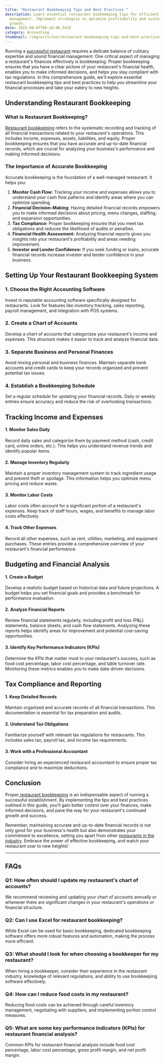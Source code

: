 ```yaml
---
title: "Restaurant Bookkeeping Tips and Best Practices "
description: Learn essential restaurant bookkeeping tips for efficient financial
  management. Implement strategies to optimize profitability and sustainable
  growth.
date: 2023-08-07T06:16:06.543Z
category: Accounting
thumbnail: /img/articles/restaurant-bookkeeping-tips-and-best-practices.svg
---
```

Running a [successful restaurant](https://www.forbes.com/sites/garyocchiogrosso/2019/06/29/key-tips-for-launching-a-successful-restaurant/) requires a delicate balance of culinary expertise and sound financial management. One critical aspect of managing a restaurant's finances effectively is bookkeeping. Proper bookkeeping ensures that you have a clear picture of your restaurant's financial health, enables you to make informed decisions, and helps you stay compliant with tax regulations. In this comprehensive guide, we'll explore essential restaurant bookkeeping tips and best practices to help you streamline your financial processes and take your eatery to new heights.

## Understanding Restaurant Bookkeeping

### **What is Restaurant Bookkeeping?**

[Restaurant bookkeeping](https://www.ambitkpo.com/article/a-step-by-step-guide-how-to-do-restaurant-accounting) refers to the systematic recording and tracking of all financial transactions related to your restaurant's operations. This includes income, expenses, assets, liabilities, and equity. Proper bookkeeping ensures that you have accurate and up-to-date financial records, which are crucial for analyzing your business's performance and making informed decisions.

### **The Importance of Accurate Bookkeeping**

Accurate bookkeeping is the foundation of a well-managed restaurant. It helps you:

1. **Monitor Cash Flow:** Tracking your income and expenses allows you to understand your cash flow patterns and identify areas where you can optimize spending.
2. **Financial Decision-Making:** Having detailed financial records empowers you to make informed decisions about pricing, menu changes, staffing, and expansion opportunities.
3. **Tax Compliance:** Proper bookkeeping ensures that you meet tax obligations and reduces the likelihood of audits or penalties.
4. **Financial Health Assessment:** Analyzing financial reports gives you insights into your restaurant's profitability and areas needing improvement.
5. **Investor and Lender Confidence:** If you seek funding or loans, accurate financial records increase investor and lender confidence in your business.

## Setting Up Your Restaurant Bookkeeping System

### **1. Choose the Right Accounting Software**

Invest in reputable accounting software specifically designed for restaurants. Look for features like inventory tracking, sales reporting, payroll management, and integration with POS systems.

### **2. Create a Chart of Accounts**

Develop a chart of accounts that categorizes your restaurant's income and expenses. This structure makes it easier to track and analyze financial data.

### **3. Separate Business and Personal Finances**

Avoid mixing personal and business finances. Maintain separate bank accounts and credit cards to keep your records organized and prevent potential tax issues.

### **4. Establish a Bookkeeping Schedule**

Set a regular schedule for updating your financial records. Daily or weekly entries ensure accuracy and reduce the risk of overlooking transactions.

## Tracking Income and Expenses

#### **1. Monitor Sales Daily**

Record daily sales and categorize them by payment method (cash, credit card, online orders, etc.). This helps you understand revenue trends and identify popular items.

#### **2. Manage Inventory Regularly**

Maintain a proper inventory management system to track ingredient usage and prevent theft or spoilage. This information helps you optimize menu pricing and reduce waste.

#### **3. Monitor Labor Costs**

Labor costs often account for a significant portion of a restaurant's expenses. Keep track of staff hours, wages, and benefits to manage labor costs effectively.

#### **4. Track Other Expenses**

Record all other expenses, such as rent, utilities, marketing, and equipment purchases. These entries provide a comprehensive overview of your restaurant's financial performance.

## Budgeting and Financial Analysis

#### **1. Create a Budget**

Develop a realistic budget based on historical data and future projections. A budget helps you set financial goals and provides a benchmark for performance evaluation.

#### **2. Analyze Financial Reports**

Review financial statements regularly, including profit and loss (P&L) statements, balance sheets, and cash flow statements. Analyzing these reports helps identify areas for improvement and potential cost-saving opportunities.

#### **3. Identify Key Performance Indicators (KPIs)**

Determine the KPIs that matter most to your restaurant's success, such as food cost percentage, labor cost percentage, and table turnover rate. Monitoring these metrics enables you to make data-driven decisions.

## Tax Compliance and Reporting

#### **1. Keep Detailed Records**

Maintain organized and accurate records of all financial transactions. This documentation is essential for tax preparation and audits.

#### **2. Understand Tax Obligations**

Familiarize yourself with relevant tax regulations for restaurants. This includes sales tax, payroll tax, and income tax requirements.

#### **3. Work with a Professional Accountant**

Consider hiring an experienced restaurant accountant to ensure proper tax compliance and to maximize deductions.

## Conclusion

Proper[ restaurant bookkeeping](https://pos.toasttab.com/blog/restaurant-bookkeeping) is an indispensable aspect of running a successful establishment. By implementing the tips and best practices outlined in this guide, you'll gain better control over your finances, make informed decisions, and pave the way for your restaurant's continued growth and success.

Remember, maintaining accurate and up-to-date financial records is not only good for your business's health but also demonstrates your commitment to excellence, setting you apart from other [restaurants in the industry](https://www.revfine.com/restaurant-industry/). Embrace the power of effective bookkeeping, and watch your restaurant soar to new heights!

- - -

## FAQs

### Q1: How often should I update my restaurant's chart of accounts?

We recommend reviewing and updating your chart of accounts annually or whenever there are significant changes in your restaurant's operations or financial structure.

### Q2: Can I use Excel for restaurant bookkeeping?

While Excel can be used for basic bookkeeping, dedicated bookkeeping software offers more robust features and automation, making the process more efficient.

### Q3: What should I look for when choosing a bookkeeper for my restaurant?

When hiring a bookkeeper, consider their experience in the restaurant industry, knowledge of relevant regulations, and ability to use bookkeeping software effectively.

### Q4: How can I reduce food costs in my restaurant?

Reducing food costs can be achieved through careful inventory management, negotiating with suppliers, and implementing portion control measures.

### Q5: What are some key performance indicators (KPIs) for restaurant financial analysis?

Common KPIs for restaurant financial analysis include food cost percentage, labor cost percentage, gross profit margin, and net profit margin.